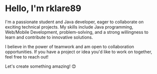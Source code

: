 <h1>Hello, I'm rklare89</h1>
    <p>
        I'm a passionate student and Java developer, eager to collaborate on exciting technical projects. My skills include Java programming, Web/Mobile Development, problem-solving, and a strong willingness to learn and contribute to innovative solutions.
    </p>
    <p>
        I believe in the power of teamwork and am open to collaboration opportunities. If you have a project or idea you'd like to work on together, feel free to reach out!
    </p>
    <p>
        Let's create something amazing! 😊
    </p>

<!---
rklare89/rklare89 is a ✨ special ✨ repository because its `README.md` (this file) appears on your GitHub profile.
You can click the Preview link to take a look at your changes.
--->
